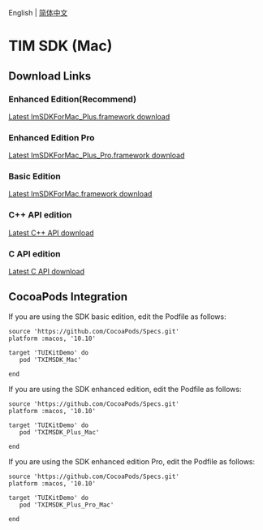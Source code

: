 English | [简体中文](./README_ZH.md)

# TIM SDK (Mac)

## Download Links

### Enhanced Edition(Recommend)
[Latest ImSDKForMac_Plus.framework download](https://sdk-im-1252463788.cos.ap-hongkong.myqcloud.com/download/plus/6.8.3374/ImSDKForMac_Plus_6.8.3374.framework.zip)

### Enhanced Edition Pro
[Latest ImSDKForMac_Plus_Pro.framework download](https://im.sdk.qcloud.com/download/plus/6.8.3374/ImSDKForMac_Plus_Pro_6.8.3374.framework.zip)

### Basic Edition
[Latest ImSDKForMac.framework download](https://im.sdk.qcloud.com/download/standard/5.1.62/TIM_SDK_Mac_latest_framework.zip)

### C++ API edition
[Latest C++ API download](https://im.sdk.qcloud.com/download/plus/6.8.3374/cross_platform/ImSDK_Mac_CPP_6.8.3374.framework.zip)

### C API edition
[Latest C API download](https://im.sdk.qcloud.com/download/plus/6.8.3374/cross_platform/ImSDK_Mac_C_6.8.3374.framework.zip)

## CocoaPods Integration
If you are using the SDK basic edition, edit the Podfile as follows:

```
source 'https://github.com/CocoaPods/Specs.git'
platform :macos, '10.10'

target 'TUIKitDemo' do
   pod 'TXIMSDK_Mac'

end

```

If you are using the SDK enhanced edition, edit the Podfile as follows:

```
source 'https://github.com/CocoaPods/Specs.git'
platform :macos, '10.10'

target 'TUIKitDemo' do
   pod 'TXIMSDK_Plus_Mac'

end

```

If you are using the SDK enhanced edition Pro, edit the Podfile as follows:

```
source 'https://github.com/CocoaPods/Specs.git'
platform :macos, '10.10'

target 'TUIKitDemo' do
   pod 'TXIMSDK_Plus_Pro_Mac'

end

```
